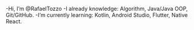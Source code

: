 -Hi, I’m @RafaelTozzo
-I already knowledge: Algorithm, Java/Java OOP, Git/GitHub.
-I’m currently learning: Kotlin, Android Studio, Flutter, Native React.
